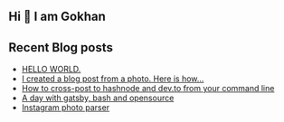 ## Hi 👋 I am Gokhan

## Recent Blog posts
<!-- BLOG-POST-LIST:START -->
- [HELLO WORLD.](https://gokhandemirhan.dev/posts/post-from-photo-Hello-world.)
- [I created a blog post from a photo. Here is how...](https://gokhandemirhan.dev/posts/blog-post-from-photo)
- [How to cross-post to hashnode and dev.to from your command line](https://gokhandemirhan.dev/posts/cross-post-to-hashnode-and-devto)
- [A day with gatsby, bash and opensource](https://gokhandemirhan.dev/posts/configure-gatsby-developer-blog)
- [Instagram photo parser](https://gokhandemirhan.dev/posts/instagram-photo-parser)
<!-- BLOG-POST-LIST:END -->
